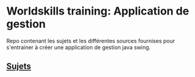 # Worldskills training: Application de gestion

Repo contenant les sujets et les différentes sources fournises pour s'entrainer à créer une application de gestion java swing.

## [Sujets](sujets/README.md)
